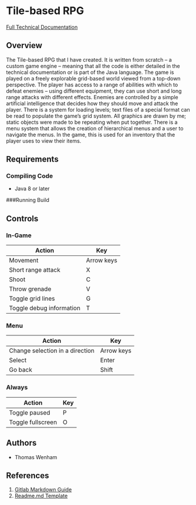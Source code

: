 # Tile-based RPG

[Full Technical Documentation](https://cseegit.essex.ac.uk/ce301_2019/ce301_wenham_t/-/tree/master/docs)

## Overview
The Tile-based RPG that I have created. 
It is written from scratch – a custom game engine – meaning that all the code is either detailed in the technical documentation or is part of the Java language.
The game is played on a freely explorable grid-based world viewed from a top-down perspective.
The player has access to a range of abilities with which to defeat enemies – using different equipment,
they can use short and long range attacks with different effects.
Enemies are controlled by a simple artificial intelligence that decides how they should move and attack the player.
There is a system for loading levels; text files of a special format can be read to populate the game’s grid system.
All graphics are drawn by me; static objects were made to be repeating when put together.
There is a menu system that allows the creation of hierarchical menus and a user to navigate the menus.
In the game, this is used for an inventory that the player uses to view their items. 

## Requirements

### Compiling Code
* Java 8 or later

###Running Build


## Controls
### In-Game

Action | Key
--- | ---
Movement | Arrow keys
Short range attack | X
Shoot | C
Throw grenade | V
Toggle grid lines | G
Toggle debug information | T

### Menu

Action | Key
--- | ---
Change selection in a direction | Arrow keys
Select | Enter
Go back | Shift

### Always

Action | Key
--- | ---
Toggle paused | P
Toggle fullscreen | O

## Authors
* Thomas Wenham

## References

1. [Gitlab Markdown Guide](https://docs.gitlab.com/ee/user/markdown.html)
2. [Readme.md Template](https://cseegit.essex.ac.uk/snippets/8)
